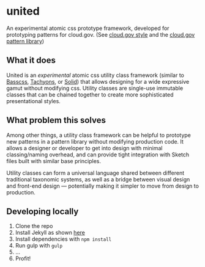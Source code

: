 # united
An experimental atomic css prototype framework, developed for prototyping patterns for cloud.gov. (See [cloud.gov style](https://github.com/18F/cg-style) and the [cloud.gov pattern library](https://styleguide.fr.cloud.gov/))

## What it does
United is an _experimental_ atomic css utility class framework (similar to [Basscss](http://basscss.com/), [Tachyons](http://tachyons.io/), or [Solid](http://solid.buzzfeed.com/)) that allows designing for a wide expressive gamut without modifying css. Utility classes are single-use immutable classes that can be chained together to create more sophisticated presentational styles.

## What problem this solves
Among other things, a utility class framework can be helpful to prototype new patterns in a pattern library without modifying production code. It allows a designer or developer to get into design with minimal classing/naming overhead, and can provide tight integration with Sketch files built with similar base principles.

Utility classes can form a universal language shared between different traditional taxonomic systems, as well as a bridge between visual design and front-end design — potentially making it simpler to move from design to production.

## Developing locally
1. Clone the repo
2. Install Jekyll as shown [here](https://jekyllrb.com/docs/installation/)
3. Install dependencies with `npm install`
4. Run gulp with `gulp`
5. ...
6. Profit!
